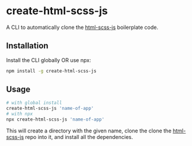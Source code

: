 # create-html-scss-js

A CLI to automatically clone the [html-scss-js](https://github.com/akkitheakhil/html-scss-js) boilerplate code.

## Installation

Install the CLI globally OR use npx:

```sh
npm install -g create-html-scss-js
```

## Usage

```sh
# with global install
create-html-scss-js 'name-of-app'
# with npx
npx create-html-scss-js 'name-of-app'
```

This will create a directory with the given name, clone the clone the [html-scss-js](https://github.com/akkitheakhil/html-scss-js) repo into it, and install all the dependencies.
